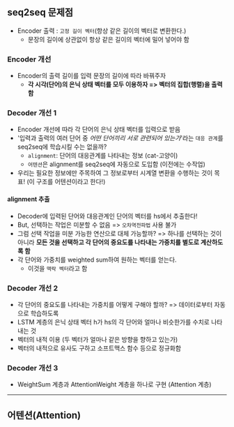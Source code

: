 ## seq2seq 문제점
- Encoder 출력 : `고정 길이 벡터`(항상 같은 길이의 벡터로 변환한다.)
	- 문장의 길이에 상관없이 항상 같은 길이의 벡터에 밀어 넣어야 함

### Encoder 개선
- Encoder의 출력 길이를 입력 문장의 길이에 따라 바꿔주자
	- __각 시각(단어)의 은닉 상태 벡터를 모두 이용하자 => 벡터의 집합(행렬)을 출력함__

### Decoder 개선 1
- Encoder 개선에 따라 각 단어의 은닉 상태 벡터를 입력으로 받음
- '입력과 출력의 여러 단어 중 _어떤 단어끼리 서로 관련되어 있는가_'라는 `대응 관계`를 seq2seq에 학습시킬 수는 없을까?
	- `alignment`: 단어의 대응관계를 나타내는 정보 (cat-고양이)
	- `어텐션`은 alignment를 seq2seq에 자동으로 도입함 (이전에는 수작업)
- 우리는 필요한 정보에만 주목하여 그 정보로부터 시계열 변환을 수행하는 것이 목표! (이 구조를 어텐션이라고 한다!)

#### alignment 추출
- Decoder에 입력된 단어와 대응관계인 단어의 벡터를 hs에서 추출한다!
- But, 선택하는 작업은 미분할 수 없음 => `오차역전파법` 사용 불가
- 그럼 선택 작업을 미분 가능한 연산으로 대체 가능할까? => 하나를 선택하는 것이 아니라 __모든 것을 선택하고 각 단어의 중요도를 나타내는 가중치를 별도로 계산하도록 함__
- 각 단어와 가중치를 weighted sum하여 원하는 벡터를 얻는다.
	- 이것을 `맥락 벡터`라고 함

### Decoder 개선 2
- 각 단어의 중요도를 나타내는 가중치를 어떻게 구해야 할까? => 데이터로부터 자동으로 학습하도록
- LSTM 계층의 은닉 상태 벡터 h가 hs의 각 단어와 얼마나 비슷한가를 수치로 나타내는 것
- 벡터의 내적 이용 (두 벡터가 얼마나 같은 방향을 향하고 있는가)
- 벡터의 내적으로 유사도 구하고 소프트맥스 함수 등으로 정규화함

### Decoder 개선 3
- WeightSum 계층과 AttentionWeight 계층을 하나로 구현 (Attention 계층)


***


## 어텐션(Attention)
